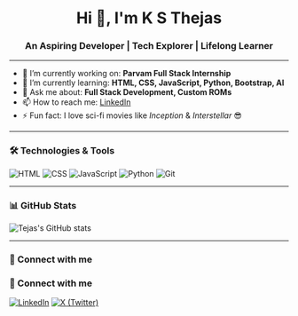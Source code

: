 <h1 align="center">Hi 👋, I'm K S Thejas</h1>
<h3 align="center">An Aspiring Developer | Tech Explorer | Lifelong Learner</h3>

---

- 🔭 I’m currently working on: **Parvam Full Stack Internship**
- 🌱 I’m currently learning: **HTML, CSS, JavaScript, Python, Bootstrap, AI**
- 💬 Ask me about: **Full Stack Development, Custom ROMs**
- 📫 How to reach me: [LinkedIn](https://www.linkedin.com/in/thejas-k-s-370933280/)
- ⚡ Fun fact: I love sci-fi movies like *Inception* & *Interstellar* 😎

---

### 🛠️ Technologies & Tools

![HTML](https://img.shields.io/badge/-HTML5-orange?style=flat-square&logo=html5)
![CSS](https://img.shields.io/badge/-CSS3-blue?style=flat-square&logo=css3)
![JavaScript](https://img.shields.io/badge/-JavaScript-yellow?style=flat-square&logo=javascript)
![Python](https://img.shields.io/badge/-Python-black?style=flat-square&logo=python)
![Git](https://img.shields.io/badge/-Git-red?style=flat-square&logo=git)

---

### 📊 GitHub Stats

![Tejas's GitHub stats](https://github-readme-stats.vercel.app/api?username=kstejas2001&show_icons=true&theme=radical)

---

### 🔗 Connect with me

### 🔗 Connect with me

[![LinkedIn](https://img.shields.io/badge/-LinkedIn-blue?style=flat-square&logo=linkedin&logoColor=white)](https://linkedin.com/in/thejas-k-s-370933280/)
[![X (Twitter)](https://img.shields.io/badge/-X-black?style=flat-square&logo=twitter&logoColor=white)](https://x.com/kstejas2001)

